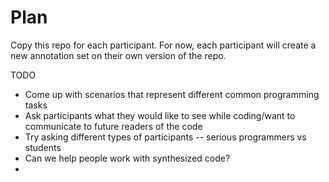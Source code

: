 # Plan
Copy this repo for each participant. For now, each participant will create a new annotation set on their own version of the repo.


TODO
* Come up with scenarios that represent different common programming tasks
* Ask participants what they would like to see while coding/want to communicate to future readers of the code
* Try asking different types of participants -- serious programmers vs students
* Can we help people work with synthesized code?
* 